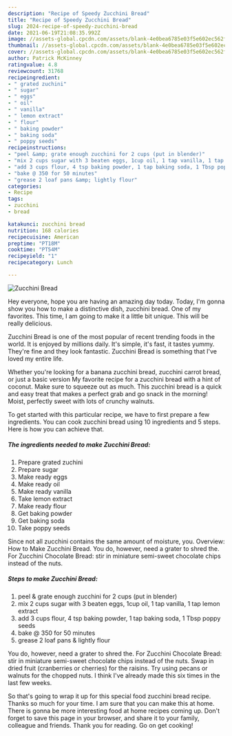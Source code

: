 ```yaml
---
description: "Recipe of Speedy Zucchini Bread"
title: "Recipe of Speedy Zucchini Bread"
slug: 2024-recipe-of-speedy-zucchini-bread
date: 2021-06-19T21:08:35.992Z
image: //assets-global.cpcdn.com/assets/blank-4e0bea6785e03f5e602ec562f230caae08da540cada707380b4fe1bbebba43da.png
thumbnail: //assets-global.cpcdn.com/assets/blank-4e0bea6785e03f5e602ec562f230caae08da540cada707380b4fe1bbebba43da.png
cover: //assets-global.cpcdn.com/assets/blank-4e0bea6785e03f5e602ec562f230caae08da540cada707380b4fe1bbebba43da.png
author: Patrick McKinney
ratingvalue: 4.8
reviewcount: 31768
recipeingredient:
- " grated zuchini"
- " sugar"
- " eggs"
- " oil"
- " vanilla"
- " lemon extract"
- " flour"
- " baking powder"
- " baking soda"
- " poppy seeds"
recipeinstructions:
- "peel &amp; grate enough zucchini for 2 cups (put in blender)"
- "mix 2 cups sugar with 3 beaten eggs, 1cup oil, 1 tap vanilla, 1 tap lemon extract"
- "add 3 cups flour, 4 tsp baking powder, 1 tap baking soda, 1 Tbsp poppy seeds"
- "bake @ 350 for 50 minutes"
- "grease 2 loaf pans &amp; lightly flour"
categories:
- Recipe
tags:
- zucchini
- bread

katakunci: zucchini bread 
nutrition: 168 calories
recipecuisine: American
preptime: "PT18M"
cooktime: "PT54M"
recipeyield: "1"
recipecategory: Lunch

---
```



![Zucchini Bread](//assets-global.cpcdn.com/assets/blank-4e0bea6785e03f5e602ec562f230caae08da540cada707380b4fe1bbebba43da.png)

Hey everyone, hope you are having an amazing day today. Today, I'm gonna show you how to make a distinctive dish, zucchini bread. One of my favorites. This time, I am going to make it a little bit unique. This will be really delicious.

Zucchini Bread is one of the most popular of recent trending foods in the world. It is enjoyed by millions daily. It's simple, it's fast, it tastes yummy. They're fine and they look fantastic. Zucchini Bread is something that I've loved my entire life.

Whether you&#39;re looking for a banana zucchini bread, zucchini carrot bread, or just a basic version My favorite recipe for a zucchini bread with a hint of coconut. Make sure to squeeze out as much. This zucchini bread is a quick and easy treat that makes a perfect grab and go snack in the morning! Moist, perfectly sweet with lots of crunchy walnuts.


To get started with this particular recipe, we have to first prepare a few ingredients. You can cook zucchini bread using 10 ingredients and 5 steps. Here is how you can achieve that.

<!--inarticleads1-->

##### The ingredients needed to make Zucchini Bread:

1. Prepare  grated zuchini
1. Prepare  sugar
1. Make ready  eggs
1. Make ready  oil
1. Make ready  vanilla
1. Take  lemon extract
1. Make ready  flour
1. Get  baking powder
1. Get  baking soda
1. Take  poppy seeds


Since not all zucchini contains the same amount of moisture, you. Overview: How to Make Zucchini Bread. You do, however, need a grater to shred the. For Zucchini Chocolate Bread: stir in miniature semi-sweet chocolate chips instead of the nuts. 

<!--inarticleads2-->

##### Steps to make Zucchini Bread:

1. peel &amp; grate enough zucchini for 2 cups (put in blender)
1. mix 2 cups sugar with 3 beaten eggs, 1cup oil, 1 tap vanilla, 1 tap lemon extract
1. add 3 cups flour, 4 tsp baking powder, 1 tap baking soda, 1 Tbsp poppy seeds
1. bake @ 350 for 50 minutes
1. grease 2 loaf pans &amp; lightly flour


You do, however, need a grater to shred the. For Zucchini Chocolate Bread: stir in miniature semi-sweet chocolate chips instead of the nuts. Swap in dried fruit (cranberries or cherries) for the raisins. Try using pecans or walnuts for the chopped nuts. I think I&#39;ve already made this six times in the last few weeks. 

So that's going to wrap it up for this special food zucchini bread recipe. Thanks so much for your time. I am sure that you can make this at home. There is gonna be more interesting food at home recipes coming up. Don't forget to save this page in your browser, and share it to your family, colleague and friends. Thank you for reading. Go on get cooking!
